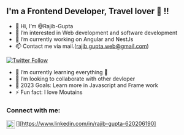 
## I'm a Frontend Developer, Travel lover 🤣 !!

- 👋 Hi, I’m @Rajib-Gupta
- 👀 I’m interested in Web development and software development
- 🌱 I’m currently working on Angular and NestJs
- 📫 Contact me via mail.(rajib.gupta.web@gmail.com)

<!---
Rajib-Gupta/Rajib-Gupta is a ✨ special ✨ repository because its `README.md` (this file) appears on your GitHub profile.
You can click the Preview link to take a look at your changes.
--->

[![Twitter Follow](https://img.shields.io/twitter/follow/Rajibgupta6?color=1DA1F2&logo=twitter&style=for-the-badge)](https://twitter.com/Rajibgupta6)


- 🌱 I’m currently learning everything 🤣
- 👯 I’m looking to collaborate with other devloper
- 🥅 2023 Goals: Learn more in Javascript and Frame work
- ⚡ Fun fact: I love Moutains

### Connect with me:

[<img align="left" alt="Rajib_Gupta | LinkedIn" width="22px" src="https://cdn.jsdelivr.net/npm/simple-icons@v3/icons/linkedin.svg" />][https://www.linkedin.com/in/rajib-gupta-620206190]

<br />

